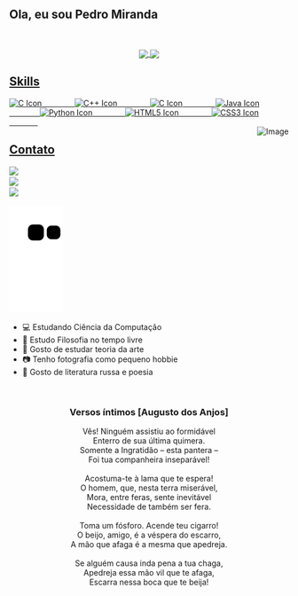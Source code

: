 
## Ola, eu sou Pedro Miranda

&nbsp;&nbsp;&nbsp;&nbsp;&nbsp;&nbsp;&nbsp;&nbsp;&nbsp;&nbsp;&nbsp;&nbsp;&nbsp;
 <div align="center">

  <a href="https://github.com/pdMiranda">
   <img align="center" height="170" src="https://github-readme-stats.vercel.app/api/top-langs/?username=pdMiranda&layout=compact&langs_count=16&theme=midnight-purple"/>
  <img align="center" src="https://github-readme-stats.vercel.app/api?username=pdMiranda&show_icons=true&theme=midnight-purple&include_all_commits=true&count_private=true&hide=issues"/>
</div>

 ## Skills 
<div style="display: inline_block" >
   <img style="height: 40px" alt="C Icon" src="https://cdn.jsdelivr.net/gh/devicons/devicon/icons/c/c-original.svg"/>
   &nbsp;&nbsp;&nbsp;&nbsp;&nbsp;&nbsp;&nbsp;&nbsp;&nbsp;&nbsp;&nbsp;&nbsp;&nbsp;
   <img style="height: 40px" alt="C++ Icon" src="https://cdn.jsdelivr.net/gh/devicons/devicon/icons/cplusplus/cplusplus-original.svg"/>
   &nbsp;&nbsp;&nbsp;&nbsp;&nbsp;&nbsp;&nbsp;&nbsp;&nbsp;&nbsp;&nbsp;&nbsp;&nbsp;
   <img style="height: 40px" alt="C Icon" src="https://cdn.jsdelivr.net/gh/devicons/devicon/icons/csharp/csharp-original.svg"/>
   &nbsp;&nbsp;&nbsp;&nbsp;&nbsp;&nbsp;&nbsp;&nbsp;&nbsp;&nbsp;&nbsp;&nbsp;&nbsp;
   <img style="height: 40px" alt="Java Icon" src="https://cdn.jsdelivr.net/gh/devicons/devicon/icons/java/java-original.svg" />
   &nbsp;&nbsp;&nbsp;&nbsp;&nbsp;&nbsp;&nbsp;&nbsp;&nbsp;&nbsp;&nbsp;&nbsp;&nbsp;
   <img style="height: 40px" alt="Python Icon" src="https://cdn.jsdelivr.net/gh/devicons/devicon/icons/python/python-original.svg" /> 
   &nbsp;&nbsp;&nbsp;&nbsp;&nbsp;&nbsp;&nbsp;&nbsp;&nbsp;&nbsp;&nbsp;&nbsp;&nbsp;
   <img style="height: 40px" alt="HTML5 Icon" src="https://cdn.jsdelivr.net/gh/devicons/devicon/icons/html5/html5-original-wordmark.svg" />
   &nbsp;&nbsp;&nbsp;&nbsp;&nbsp;&nbsp;&nbsp;&nbsp;&nbsp;&nbsp;&nbsp;&nbsp;&nbsp;
   <img style="height: 40px" alt="CSS3 Icon" src="https://cdn.jsdelivr.net/gh/devicons/devicon/icons/css3/css3-original-wordmark.svg" />   
   &nbsp;&nbsp;&nbsp;&nbsp;&nbsp;&nbsp;&nbsp;&nbsp;&nbsp;&nbsp;&nbsp;&nbsp;&nbsp;
 <div style="display: inline_block">
   <img align="right" height="180em" alt="Image" src="https://media.giphy.com/media/MBlSpxW9dqsiV8Vg4y/giphy-downsized.gif">
 </div>
   
</div>
 
 ## Contato
 <div> 
  <a  href="https://twitter.com/pdMiranda_" target="_blank"><img src="https://img.shields.io/badge/-Twitter-%23333?style=for-the-badge&logo=twitter&logoColor=white" target="_blank" style="height: 35px"></a>
  </br>
  <a href="https://www.instagram.com/pdmiranda_/" target="_blank"><img src="https://img.shields.io/badge/-Instagram-%23333?style=for-the-badge&logo=instagram&logoColor=white" target="_blank" style="height: 35px"></></a>
  </br>
  <a href = "mailto: pedromrodrigues1807@gmail.com"><img src="https://img.shields.io/badge/-Gmail-%23333?style=for-the-badge&logo=gmail&logoColor=white" target="_blank" style="height: 35px"></></a>
</br>

![Snake animation](https://github.com/pdMiranda/pdMiranda/blob/output/github-contribution-grid-snake.svg)

</div>
   

- 💻 Estudando Ciência da Computação
- 📕 Estudo Filosofia no tempo livre
- 🎨 Gosto de estudar teoria da arte
- 📷 Tenho fotografia como pequeno hobbie
- 📖 Gosto de literatura russa e poesia

&nbsp;

<div align="center">
 <h3>Versos íntimos [Augusto dos Anjos]</h3>
 <p>Vês! Ninguém assistiu ao formidável</br>
Enterro de sua última quimera.</br>
Somente a Ingratidão – esta pantera –</br>
Foi tua companheira inseparável!</br>
</br>
Acostuma-te à lama que te espera!</br>
O homem, que, nesta terra miserável,</br>
Mora, entre feras, sente inevitável</br>
Necessidade de também ser fera.</br>
</br>
Toma um fósforo. Acende teu cigarro!</br>
O beijo, amigo, é a véspera do escarro,</br>
A mão que afaga é a mesma que apedreja.</br>
</br>
Se alguém causa inda pena a tua chaga,</br>
Apedreja essa mão vil que te afaga,</br>
Escarra nessa boca que te beija!</p></br>

</div>   
<!--
 para de olhar meu codigo
-->
